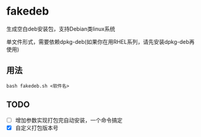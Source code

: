 # fakedeb
生成空白deb安装包，支持Debian类linux系统

单文件形式，需要依赖dpkg-deb(如果你在用RHEL系列，请先安装dpkg-deb再使用)

## 用法
```
bash fakedeb.sh <软件名>
```

## TODO
* [ ] 增加参数实现打包完自动安装，一个命令搞定
* [X] 自定义打包版本号
